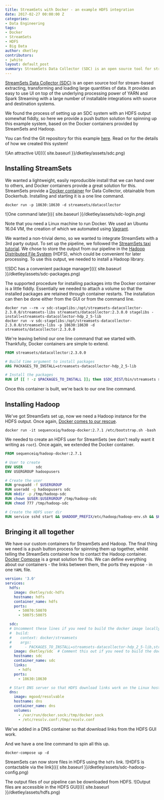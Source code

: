 ```yaml
---
title: StreamSets with Docker - an example HDFS integration
date: 2017-02-27 00:00:00 Z
categories:
- Data Engineering
tags:
- Docker
- StreamSets
- HDFS
- Big Data
author: dketley
contributors:
- jwhite
layout: default_post
summary: StreamSets Data Collector (SDC) is an open source tool for stream-based extracting, transforming and loading large quantities of data. It provides an easy to use UI on top of the underlying processing power of YARN and Spark Streaming with a large number of installable integrations with source and destination systems.
---
```


[StreamSets Data Collector (SDC)](https://streamsets.com/products/sdc/)  is an open source tool for stream-based extracting, transforming and loading large quantities of data. It provides an easy to use UI on top of the underlying processing power of YARN and Spark Streaming with a large number of installable integrations with source and destination systems.

We found the process of setting up an SDC system with an HDFS output somewhat fiddly, so here we provide a push button solution for spinning up this example system, based on the Docker containers provided by StreamSets and Hadoop.

You can find the Git repository for this example [here](https://github.com/dketley/streamsets-hdfs-demo). Read on for the details of how we created this system!

![An attractive UI]({{ site.baseurl }}/dketley/assets/sdc.png)

## Installing StreamSets

We wanted a lightweight, easily reproducible install that we can hand over to others, and Docker containers provide a great solution for this. StreamSets provide a [Docker container](https://github.com/streamsets/datacollector-docker) for Data Collector, obtainable from Dockerhub. Installing and starting it is a one line command.

~~~
docker run -p 18630:18630 -d streamsets/datacollector
~~~

![One command later]({{ site.baseurl }}/dketley/assets/sdc-login.png)

Note that you need a Linux machine to run Docker. We used an Ubuntu 16.04 VM, the creation of which we automated using [Vagrant](https://www.vagrantup.com/).

We wanted a non-trivial demo, so we wanted to integrate StreamSets with a 3rd party output. To set up the pipeline, we followed the [StreamSets taxi tutorial](https://streamsets.com/documentation/datacollector/latest/help/#Tutorial/ExtendedTutorial.html#concept_w4n_gjt_ls). We chose to store the output from our pipeline in the [Hadoop Distributed File System](http://hortonworks.com/apache/hdfs/) (HDFS), which could be convenient for later processing. To use this output, we needed to install a Hadoop library.

![SDC has a convenient package manager]({{ site.baseurl }}/dketley/assets/sdc-packages.png)

The supported procedure for installing packages into the Docker container is a little fiddly. Essentially we needed to attach a volume so that the installed packages are retained through container restarts. The installation can then be done either from the GUI or from the command line.

~~~
docker run --rm -v sdc-stagelibs:/opt/streamsets-datacollector-2.3.0.0/streamsets-libs streamsets/datacollector:2.3.0.0 stagelibs -install=streamsets-datacollector-hdp_2_5-lib
docker run -v sdc-stagelibs:/opt/streamsets-datacollector-2.3.0.0/streamsets-libs -p 18630:18630 -d streamsets/datacollector:2.3.0.0
~~~

We're leaving behind our one line command that we started with. Thankfully, Docker containers are simple to extend.

~~~ Dockerfile
FROM streamsets/datacollector:2.3.0.0

# Build time argument to install packages
ARG PACKAGES_TO_INSTALL=streamsets-datacollector-hdp_2_5-lib

# Install the packages
RUN if [[ ! -z $PACKAGES_TO_INSTALL ]]; then $SDC_DIST/bin/streamsets stagelibs -install=$PACKAGES_TO_INSTALL ; fi
~~~

Once this container is built, we're back to our one line command.

## Installing Hadoop

We've got StreamSets set up, now we need a Hadoop instance for the HDFS output. Once again, [Docker comes to our rescue](https://github.com/sequenceiq/hadoop-docker).

~~~
docker run -it sequenceiq/hadoop-docker:2.7.1 /etc/bootstrap.sh -bash
~~~

We needed to create an HDFS user for StreamSets (we don't really want it writing as `root`). Once again, we extended the Docker container.

~~~ Dockerfile
FROM sequenceiq/hadoop-docker:2.7.1

# User to create
ENV USER      sdc
ENV USERGROUP hadoopusers

# Create the user
RUN groupadd -f $USERGROUP
RUN useradd -g hadoopusers sdc
RUN mkdir -p /tmp/hadoop-sdc
RUN chown $USER:$USERGROUP /tmp/hadoop-sdc
RUN chmod 777 /tmp/hadoop-sdc

# Create the HDFS user dir
RUN service sshd start && $HADOOP_PREFIX/etc/hadoop/hadoop-env.sh && $HADOOP_PREFIX/sbin/start-dfs.sh && $HADOOP_PREFIX/bin/hdfs dfsadmin -safemode wait && $HADOOP_PREFIX/bin/hdfs dfs -mkdir -p /user/$USER && $HADOOP_PREFIX/bin/hdfs dfs -chown -R $USER:$USERGROUP /user/$USER
~~~

## Bringing it all together

We have our custom containers for StreamSets and Hadoop. The final thing we need is a push button process for spinning them up together, whilst telling the StreamSets container how to contact the Hadoop container. [Docker Compose](https://docs.docker.com/compose/) is a great solution for this. We can define everything about our containers - the links between them, the ports they expose - in one `YAML` file.

~~~ yaml
version: '3.0'
services:
  hdfs:
    image: dketley/sdc-hdfs
    hostname: hdfs
    container_name: hdfs
    ports:
      - 50070:50070
      - 50075:50075

  sdc:
  # Uncomment these lines if you need to build the docker image locally
  #  build:
  #    context: docker/streamsets
  #    args:
  #      - PACKAGES_TO_INSTALL=streamsets-datacollector-hdp_2_5-lib,streamsets-datacollector-jython_2_7-lib
    image: dketley/sdc  # Comment this out if you need to build the docker image locally
    hostname: sdc
    container_name: sdc
    links:
      - hdfs
    ports:
      - 18630:18630

  # Start DNS server so that HDFS download links work on the Linux host
  dns:
    image: mgood/resolvable
    hostname: dns
    container_name: dns
    volumes:
      - /var/run/docker.sock:/tmp/docker.sock
      - /etc/resolv.conf:/tmp/resolv.conf
~~~

We've added in a DNS container so that download links from the HDFS GUI work.

And we have a one line command to spin all this up.

~~~
docker-compose up -d
~~~

StreamSets can now store files in HDFS using the `hdfs` link.
![HDFS is contactable via the link]({{ site.baseurl }}/dketley/assets/sdc-hadoop-config.png)

The output files of our pipeline can be downloaded from HDFS.
![Output files are accessible in the HDFS GUI]({{ site.baseurl }}/dketley/assets/hdfs.png)
